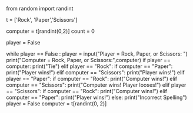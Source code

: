 from random import randint

t = ['Rock', 'Paper','Scissors']

computer = t[randint(0,2)]
count = 0

player = False

while player == False :
    player = input("Player = Rock, Paper, or Scissors: ")
    print("Computer = Rock, Paper, or Scissors:",computer)
    if player == computer:
        print("Tie")
    elif player == "Rock":
        if computer == "Paper":
            print("Player wins!")
        elif computer == "Scissors":
            print("Player wins!")
    elif player == "Paper":
        if computer == "Rock":
            print("Computer wins!")
        elif computer == "Scissors":
            print("Computer wins! Player looses!")
    elif player == "Scissors":
        if computer == "Rock":
            print("Computer wins!")
        elif computer == "Paper":
            print("Player wins!")
    else:
        print("Incorrect Spelling")
    player = False
    computer = t[randint(0, 2)]
